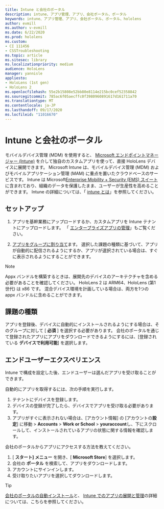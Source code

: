 ```yaml
---
title: Intune と会社のポータル
description: intune、アプリ管理、アプリ、会社ポータル、ポータル
keywords: intune、アプリ管理、アプリ、会社ポータル、ポータル、hololens
author: evmill
ms.author: v-evmill
ms.date: 6/22/2020
ms.prod: hololens
ms.custom:
- CI 111456
- CSSTroubleshooting
ms.topic: article
ms.sitesec: library
ms.localizationpriority: medium
audience: HoloLens
manager: yannisle
appliesto:
- HoloLens (1st gen)
- HoloLens 2
ms.openlocfilehash: 55e2b15808e52bb80e8114e215bc0cef52358842
ms.sourcegitcommit: 785ac6f05aecffc0f3980960891617d161711a70
ms.translationtype: MT
ms.contentlocale: ja-JP
ms.lasthandoff: 09/17/2020
ms.locfileid: "11016670"
---
```

# Intune と会社のポータル

モバイルデバイス管理 (MDM) を使用すると、 [Microsoft エンドポイントマネージャー (Intune)](https://docs.microsoft.com/intune/windows-holographic-for-business) を介して独自のカスタムアプリを使って、直接 HoloLens デバイスに展開できます。 Microsoft Intune は、モバイルデバイス管理 (MDM) およびモバイルアプリケーション管理 (MAM) に重点を置いたクラウドベースのサービスです。 Intune は Microsoft[Enterprise Mobility + Security (EMS) スイート](https://www.microsoft.com/microsoft-365/enterprise-mobility-security)に含まれており、組織のデータを保護したまま、ユーザーが生産性を高めることができます。 Intune の詳細については、「 [intune とは](https://docs.microsoft.com/mem/intune/fundamentals/what-is-intune)」を参照してください。

## セットアップ

1. アプリを基幹業務にアップロードするか、カスタムアプリを Intune テナントにアップロードします。 「 [エンタープライズアプリの管理](https://docs.microsoft.com/windows/client-management/mdm/enterprise-app-management)」もご覧ください。

2. [アプリをグループに割り当て](https://docs.microsoft.com/mem/intune/apps/apps-deploy)ます。 選択した課題の種類に基づいて、アプリが自動的に配信されるようにするか、アプリが選択されている場合は、すぐに表示されるようにすることができます。 

> [!NOTE] 
> Appx バンドルを構築するときは、展開先のデバイスのアーキテクチャを含める必要があることを確認してください。 HoloLens 2 は ARM64、HoloLens (第1世代) は x86 です。 混合デバイス環境を計画している場合は、両方を1つの appx バンドルに含めることができます。

## 課題の種類

アプリを登録後、デバイスに自動的にインストールされるようにする場合は、そのグループに対して [ **必須** ] を選択する必要があります。
会社のポータルを通じて登録されたアプリにアプリをダウンロードできるようにするには、[登録されている **デバイスで利用可能**] を選択します。


## エンドユーザーエクスペリエンス

Intune で構成を設定した後、エンドユーザーは選んだアプリを受け取ることができます。

自動的にアプリを取得するには、次の手順を実行します。
1. テナントにデバイスを登録します。 
2. デバイスの登録が完了したら、デバイスでアプリを受け取る必要があります。 
3. アプリがすぐに表示されない場合は、[アカウント情報] の [アカウントの**設定**] に移動  >  **Accounts**  >  **Work or School**  >  **youraccount**し、下にスクロールして、インストールされているアプリの状態に関する情報を確認します。

会社のポータルからアプリにアクセスする方法を教えてください。
1. [ **スタート] メニュー** を開き、[ **Microsoft Store**] を選択します。 
2. 会社の **ポータル** を検索して、アプリをダウンロードします。
3. アカウントにサインインします。
4. 受け取りたいアプリを選択してダウンロードします。

> [!Tip]
> [会社のポータルの自動インストール](https://docs.microsoft.com/mem/intune/apps/company-portal-app)と、 [Intune でのアプリの展開と管理](https://docs.microsoft.com/mem/intune/fundamentals/windows-holographic-for-business#deploy-and-manage-apps)の詳細については、こちらを参照してください。
